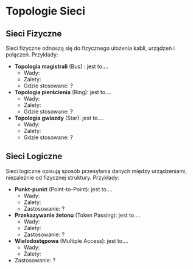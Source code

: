 # Topologie Sieci

## Sieci Fizyczne
Sieci fizyczne odnoszą się do fizycznego ułożenia kabli, urządzeń i połączeń. Przykłady:
- **Topologia magistrali** (Bus) : jest to....
  - Wady: 
  - Zalety: 
  - Gdzie stosowane: ?
- **Topologia pierścienia** (Ring): jest to....
  - Wady: 
  - Zalety: 
  - Gdzie stosowane: ?
- **Topologia gwiazdy** (Star): jest to....
  - Wady: 
  - Zalety: 
  - Gdzie stosowane: ?


## Sieci Logiczne
Sieci logiczne opisują sposób przesyłania danych między urządzeniami, niezależnie od fizycznej struktury. Przykłady:
- **Punkt-punkt** (Point-to-Point): jest to....
  - Wady: 
  - Zalety: 
  - Zastosowanie: ?
- **Przekazywanie żetonu** (Token Passing): jest to....
  - Wady: 
  - Zalety: 
  - Zastosowanie: ?
- **Wielodostępowa** (Multiple Access): jest to....
  - Wady: 
  - Zalety: 
 - Zastosowanie: ?

